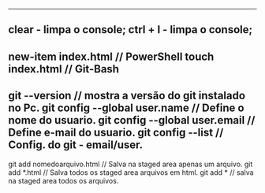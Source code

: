 ----------------------------------
clear - limpa o console;
ctrl + l - limpa o console;
----------------------------------
new-item index.html // PowerShell
touch index.html // Git-Bash
----------------------------------
git --version // mostra a versão do git instalado no Pc.
git config --global user.name // Define o nome do usuario.
git config --global user.email // Define e-mail do usuario.
git config --list // Config. do git - email/user.
----------------------------------
git add nomedoarquivo.html // Salva na staged area apenas um arquivo.
git add *.html // Salva todos os staged area arquivos em html.
git add * // salva na staged area todos os arquivos.

